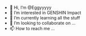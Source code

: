 - 👋 Hi, I’m @Eggyyyyy
- 👀 I’m interested in GENSHIN Impact
- 🌱 I’m currently learning all the stuff 
- 💞️ I’m looking to collaborate on ...
- 📫 How to reach me ...

<!---
Eggyyyyy/Eggyyyyy is a ✨ special ✨ repository because its `README.md` (this file) appears on your GitHub profile.
You can click the Preview link to take a look at your changes.
--->
